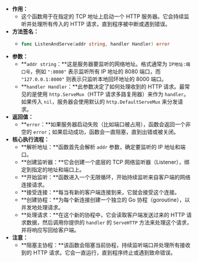 - **作用：**
	- 这个函数用于在指定的 TCP 地址上启动一个 HTTP 服务器。它会持续监听并处理所有传入的 HTTP 请求，直到程序被中断或遇到错误。
- **方法签名：**
	- ```go
	  func ListenAndServe(addr string, handler Handler) error
	  ```
- **参数：**
	- **`addr string`：**这是服务器要监听的网络地址。格式通常为 `IP地址:端口号`，例如 `":8080"` 表示监听所有 IP 地址的 8080 端口，而 `"127.0.0.1:8000"` 则表示只监听本地回环地址的 8000 端口。
	- **`handler Handler`：**此参数决定了如何处理收到的 HTTP 请求。最常见的是使用 `http.ServeMux`（HTTP 请求多路复用器）来作为 `handler`。如果传入 `nil`，服务器会使用默认的 `http.DefaultServeMux` 来分发请求。
- **返回值：**
	- **`error`：**如果服务器启动失败（比如端口被占用），函数会返回一个非空的 `error`；如果启动成功，函数会一直阻塞，直到出错或被关闭。
- **核心执行流程：**
	- **解析地址：**函数首先会解析 `addr` 参数，确定要监听的 IP 地址和端口。
	- **创建监听器：**它会创建一个底层的 TCP 网络监听器（Listener），绑定到指定的地址和端口上。
	- **开始监听：**函数进入一个无限循环，开始持续监听来自客户端的网络连接请求。
	- **接受连接：**每当有新的客户端连接到来，它就会接受这个连接。
	- **创建协程：**为每个新连接创建一个独立的 Go 协程（goroutine），以并发地处理请求。
	- **处理请求：**在这个新的协程中，它会读取客户端发送过来的 HTTP 请求数据，然后调用你提供的 `handler` 的 `ServeHTTP` 方法来处理这个请求，并将响应写回给客户端。
- **注意：**
	- **阻塞主协程：**该函数会阻塞当前协程，持续监听端口并处理所有接收到的 HTTP 请求。它会一直运行，直到程序终止或遇到致命错误。